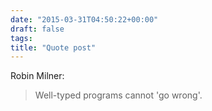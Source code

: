 ```yaml
---
date: "2015-03-31T04:50:22+00:00"
draft: false
tags: 
title: "Quote post"
---
```

Robin Milner:

>Well-typed programs cannot 'go wrong'.
